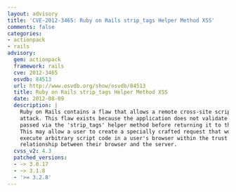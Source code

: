```yaml
---
layout: advisory
title: 'CVE-2012-3465: Ruby on Rails strip_tags Helper Method XSS'
comments: false
categories:
- actionpack
- rails
advisory:
  gem: actionpack
  framework: rails
  cve: 2012-3465
  osvdb: 84513
  url: http://www.osvdb.org/show/osvdb/84513
  title: Ruby on Rails strip_tags Helper Method XSS
  date: 2012-08-09
  description: |
    Ruby on Rails contains a flaw that allows a remote cross-site scripting (XSS)
    attack. This flaw exists because the application does not validate input
    passed via the 'strip_tags' helper method before returning it to the user.
    This may allow a user to create a specially crafted request that would
    execute arbitrary script code in a user's browser within the trust
    relationship between their browser and the server.
  cvss_v2: 4.3
  patched_versions:
  - ~> 3.0.17
  - ~> 3.1.8
  - '>= 3.2.8'
---
```

